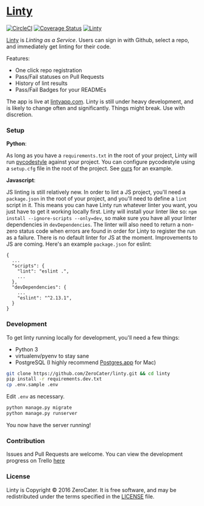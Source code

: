 # [Linty](https://lintyapp.com)
[![CircleCI](https://circleci.com/gh/ZeroCater/linty.svg?style=svg)](https://circleci.com/gh/ZeroCater/linty)
[![Coverage Status](https://coveralls.io/repos/github/ZeroCater/linty/badge.svg?branch=master)](https://coveralls.io/github/ZeroCater/linty?branch=master)
[![Linty](https://lintyapp.com/repo/ZeroCater/linty/badge.svg)](https://lintyapp.com/repo/ZeroCater/linty)

[Linty](https://lintyapp.com) is _Linting as a Service_. Users can sign in with Github, select a repo, and immediately get linting for their code.

Features:
* One click repo registration
* Pass/Fail statuses on Pull Requests
* History of lint results
* Pass/Fail Badges for your READMEs

The app is live at [lintyapp.com](https://lintyapp.com). Linty is still under heavy development, and is likely to change often and significantly. Things might break. Use with discretion.

### Setup

**Python**:

As long as you have a `requirements.txt` in the root of your project, Linty will run [pycodestyle](https://github.com/PyCQA/pycodestyle) against your project. You can configure pycodestyle using a `setup.cfg` file in the root of the project. See [ours](https://github.com/ZeroCater/linty/blob/master/setup.cfg) for an example.

**Javascript**:

JS linting is still relatively new. In order to lint a JS project, you'll need a `package.json` in the root of your project, and you'll need to define a `lint` script in it. This means you can have Linty run whatever linter you want, you just have to get it working locally first. Linty will install your linter like so: `npm install --ignore-scripts --only=dev`, so make sure you have all your linter dependencies in `devDependencies`. The linter will also need to return a non-zero status code when errors are found in order for Linty to register the run as a failure. There is no default linter for JS at the moment. Improvements to JS are coming.
Here's an example `package.json` for eslint:
```
{
  ...
  "scripts": {
    "lint": "eslint .",
    ...
  },
  "devDependencies": {
    ...
    "eslint": "^2.13.1",
  }
}
```

### Development

To get linty running locally for development, you'll need a few things:
* Python 3
* virtualenv/pyenv to stay sane
* PostgreSQL (I highly recommend [Postgres.app](http://postgresapp.com/) for Mac)

```bash
git clone https://github.com/ZeroCater/linty.git && cd linty
pip install -r requirements.dev.txt
cp .env.sample .env

```

Edit `.env` as necessary.

```bash
python manage.py migrate
python manage.py runserver
```

You now have the server running!

### Contribution

Issues and Pull Requests are welcome.
You can view the development progress on Trello [here](https://trello.com/b/w6mQAxUG/linty)


### License

Linty is Copyright © 2016 ZeroCater. It is free software, and may be
redistributed under the terms specified in the [LICENSE](LICENSE) file.
